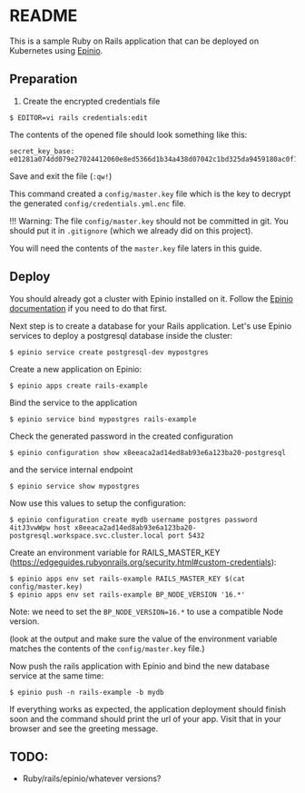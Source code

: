 # README

This is a sample Ruby on Rails application that can be deployed on Kubernetes
using [Epinio](https://github.com/epinio/epinio/).

## Preparation

1. Create the encrypted credentials file

```
$ EDITOR=vi rails credentials:edit
```

The contents of the opened file should look something like this:

```
secret_key_base: e01281a074dd079e27024412060e8ed5366d1b34a438d07042c1bd325da9459180ac0f1d365e654a7d8695d7b610fc1cee359d254d147283e3bee364bb668646
```

Save and exit the file (`:qw!`)

This command created a `config/master.key` file which is the key to decrypt the
generated `config/credentials.yml.enc` file.

!!! Warning: The file `config/master.key` should not be committed in git. You
should put it in `.gitignore` (which we already did on this project).

You will need the contents of the `master.key` file laters in this guide.

## Deploy

You should already got a cluster with Epinio installed on it. Follow the
[Epinio documentation](https://github.com/epinio/epinio/blob/main/docs/user/tutorials/quickstart.md) if you
need to do that first.

Next step is to create a database for your Rails application.
Let's use Epinio services to deploy a postgresql database inside the cluster:

```
$ epinio service create postgresql-dev mypostgres
```

Create a new application on Epinio:

```
$ epinio apps create rails-example
```

Bind the service to the application

```
$ epinio service bind mypostgres rails-example
```

Check the generated password in the created configuration

```
$ epinio configuration show x8eeaca2ad14ed8ab93e6a123ba20-postgresql
```

and the service internal endpoint

```
$ epinio service show mypostgres
```

Now use this values to setup the configuration:
```
$ epinio configuration create mydb username postgres password 4itJ3vwWpw host x8eeaca2ad14ed8ab93e6a123ba20-postgresql.workspace.svc.cluster.local port 5432
```

Create an environment variable for RAILS_MASTER_KEY (https://edgeguides.rubyonrails.org/security.html#custom-credentials):

```
$ epinio apps env set rails-example RAILS_MASTER_KEY $(cat config/master.key)
$ epinio apps env set rails-example BP_NODE_VERSION '16.*'
```

Note: we need to set the `BP_NODE_VERSION=16.*` to use a compatible Node version.

(look at the output and make sure the value of the environment variable matches
the contents of the `config/master.key` file.)

Now push the rails application with Epinio and bind the new database service
at the same time:

```
$ epinio push -n rails-example -b mydb
```

If everything works as expected, the application deployment should finish soon
and the command should print the url of your app. Visit that in your browser
and see the greeting message.


##  TODO:

- Ruby/rails/epinio/whatever versions?
